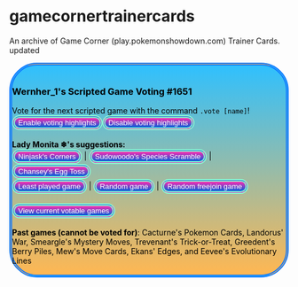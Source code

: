 # gamecornertrainercards

An archive of Game Corner (play.pokemonshowdown.com) Trainer Cards. updated

<body>
<span style="display: block ; background: linear-gradient(#2fc0fe , #ffb752) ; color: #000000 ; border: 5px solid #0f77ff ; border-style: double ; border-radius: 50px"><h3>Wernher_1's Scripted Game Voting #1651<span style="display: inline-block ; height: 30px ; width: 40px ; background: transparent url(&quot;https://play.pokemonshowdown.com/sprites/pokemonicons-sheet.png?v16&quot;) no-repeat scroll -360px -1710px"></span></h3>Vote for the next scripted game with the command <code>.vote [name]</code>!<br><button class="button" style="color: #ffffff ; background: linear-gradient(#fd2bb0 , #005fdb) ; text-shadow: none ; border: 5px solid #8affd2 ; border-style: double ; border-radius: 50px" name="parseCommand" value="/highlight roomadd Hosting a scriptedgamevote">Enable voting highlights</button><button class="button" style="color: #ffffff ; background: linear-gradient(#fd2bb0 , #005fdb) ; text-shadow: none ; border: 5px solid #8affd2 ; border-style: double ; border-radius: 50px" name="parseCommand" value="/highlight roomdelete Hosting a scriptedgamevote">Disable voting highlights</button><br><br><b>Lady Monita ❄'s suggestions:</b><br><button class="button" style="color: #ffffff ; background: linear-gradient(#fd2bb0 , #005fdb) ; text-shadow: none ; border: 5px solid #8affd2 ; border-style: double ; border-radius: 50px" name="send" value="/msg ladymonita, /msgroom gamecorner, /botmsg ladymonita, .buttonvote Ninjasks Corners">Ninjask's Corners</button> | <button class="button" style="color: #ffffff ; background: linear-gradient(#fd2bb0 , #005fdb) ; text-shadow: none ; border: 5px solid #8affd2 ; border-style: double ; border-radius: 50px" name="send" value="/msg ladymonita, /msgroom gamecorner, /botmsg ladymonita, .buttonvote Sudowoodos Species Scramble">Sudowoodo's Species Scramble</button> | <button class="button" style="color: #ffffff ; background: linear-gradient(#fd2bb0 , #005fdb) ; text-shadow: none ; border: 5px solid #8affd2 ; border-style: double ; border-radius: 50px" name="send" value="/msg ladymonita, /msgroom gamecorner, /botmsg ladymonita, .buttonvote Chanseys Egg Toss">Chansey's Egg Toss</button><br><button class="button" style="color: #ffffff ; background: linear-gradient(#fd2bb0 , #005fdb) ; text-shadow: none ; border: 5px solid #8affd2 ; border-style: double ; border-radius: 50px" name="send" value="/msg ladymonita, /msgroom gamecorner, /botmsg ladymonita, .buttonvote Electrodes Minefield">Least played game</button> | <button class="button" style="color: #ffffff ; background: linear-gradient(#fd2bb0 , #005fdb) ; text-shadow: none ; border: 5px solid #8affd2 ; border-style: double ; border-radius: 50px" name="send" value="/msg ladymonita, /msgroom gamecorner, /botmsg ladymonita, .buttonvote random">Random game</button> | <button class="button" style="color: #ffffff ; background: linear-gradient(#fd2bb0 , #005fdb) ; text-shadow: none ; border: 5px solid #8affd2 ; border-style: double ; border-radius: 50px" name="send" value="/msg ladymonita, /msgroom gamecorner, /botmsg ladymonita, .buttonvote random, freejoin">Random freejoin game</button><br><br><button class="button" style="color: #ffffff ; background: linear-gradient(#fd2bb0 , #005fdb) ; text-shadow: none ; border: 5px solid #8affd2 ; border-style: double ; border-radius: 50px" name="send" value="/msg ladymonita, /msgroom gamecorner, /botmsg ladymonita, .votablegames">View current votable games</button><br><br><b>Past games (cannot be voted for)</b>: Cacturne's Pokemon Cards, Landorus' War, Smeargle's Mystery Moves, Trevenant's Trick-or-Treat, Greedent's Berry Piles, Mew's Move Cards, Ekans' Edges, and Eevee's Evolutionary Lines<br>&nbsp;</span>
</body>
